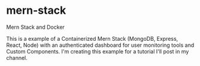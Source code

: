 # mern-stack
Mern Stack and Docker

This is a example of a Containerized Mern Stack (MongoDB, Express, React, Node) with an authenticated dashboard for user monitoring tools and Custom Components.
I'm creating this example for a tutorial I'll post in my channel.
